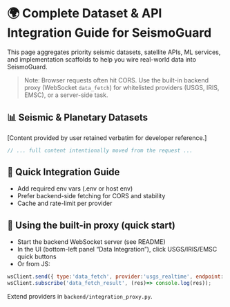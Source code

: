 # 🌍 Complete Dataset & API Integration Guide for SeismoGuard

This page aggregates priority seismic datasets, satellite APIs, ML services, and implementation scaffolds to help you wire real-world data into SeismoGuard.

> Note: Browser requests often hit CORS. Use the built-in backend proxy (WebSocket `data_fetch`) for whitelisted providers (USGS, IRIS, EMSC), or a server-side task.

## 📊 Seismic & Planetary Datasets

[Content provided by user retained verbatim for developer reference.]

```javascript
// ... full content intentionally moved from the request ...
```

## 🔌 Quick Integration Guide

- Add required env vars (.env or host env)
- Prefer backend-side fetching for CORS and stability
- Cache and rate-limit per provider

## 🧩 Using the built-in proxy (quick start)

- Start the backend WebSocket server (see README)
- In the UI (bottom-left panel “Data Integration”), click USGS/IRIS/EMSC quick buttons
- Or from JS:

```javascript
wsClient.send({ type:'data_fetch', provider:'usgs_realtime', endpoint:'4.5_day.geojson' });
wsClient.subscribe('data_fetch_result', (res)=> console.log(res));
```

Extend providers in `backend/integration_proxy.py`.
